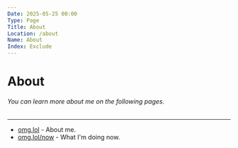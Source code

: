 ```yaml
---
Date: 2025-05-25 00:00
Type: Page
Title: About
Location: /about
Name: About
Index: Exclude
---
```


# About

###### You can learn more about me on the following pages.

---

- [omg.lol](https://luxury-format.omg.lol) - About me.
- [omg.lol/now](https://luxury-format.omg.lol/now) - What I'm doing now.
